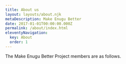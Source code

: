 ```yaml
---
title: About us
layout: layouts/about.njk
metaDescription: Make Enugu Better
date: 2017-01-01T00:00:00.000Z
permalink: /about/index.html
eleventyNavigation:
  key: About
  order: 1
---
```

The Make Enugu Better Project members are as follows.
